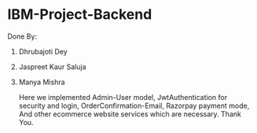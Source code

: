 # IBM-Project-Backend

Done By:

1. Dhrubajoti Dey
2. Jaspreet Kaur Saluja
3. Manya Mishra

   Here we implemented Admin-User model, JwtAuthentication for security and login, OrderConfirmation-Email, Razorpay payment mode, And other ecommerce website services which are necessary. Thank You.
